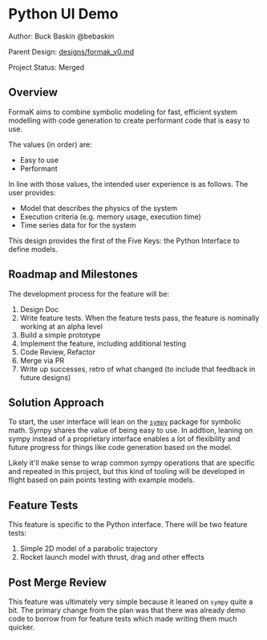 # Python UI Demo

Author: Buck Baskin @bebaskin

Parent Design: [designs/formak_v0.md](../designs/formak_v0.md)

Project Status: Merged

## Overview

FormaK aims to combine symbolic modeling for fast, efficient system modelling
with code generation to create performant code that is easy to use.

The values (in order) are:
- Easy to use
- Performant

In line with those values, the intended user experience is as follows. The user
provides:
- Model that describes the physics of the system
- Execution criteria (e.g. memory usage, execution time)
- Time series data for for the system

This design provides the first of the Five Keys: the Python Interface to define models.

## Roadmap and Milestones

The development process for the feature will be:

1. Design Doc
2. Write feature tests. When the feature tests pass, the feature is nominally working at an alpha level
3. Build a simple prototype
4. Implement the feature, including additional testing
5. Code Review, Refactor
6. Merge via PR
7. Write up successes, retro of what changed (to include that feedback in future designs)

## Solution Approach

To start, the user interface will lean on the
[`sympy`](https://www.sympy.org/en/index.html) package for symbolic math. Sympy
shares the value of being easy to use. In addtion, leaning on sympy instead of a
proprietary interface enables a lot of flexibility and future progress for
things like code generation based on the model. 

Likely it'll make sense to wrap common sympy operations that are specific and
repeated in this project, but this kind of tooling will be developed in flight
based on pain points testing with example models.

## Feature Tests

This feature is specific to the Python interface. There will be two feature tests:
1. Simple 2D model of a parabolic trajectory
2. Rocket launch model with thrust, drag and other effects

## Post Merge Review

This feature was ultimately very simple because it leaned on `sympy` quite a
bit. The primary change from the plan was that there was already demo code to
borrow from for feature tests which made writing them much quicker.

